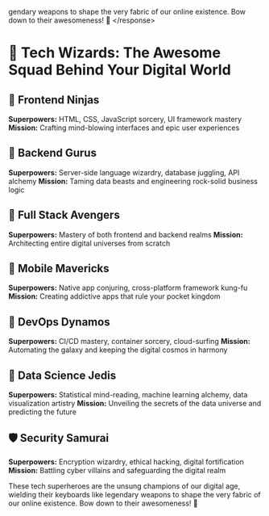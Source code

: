 gendary weapons to shape the very fabric of our online existence. Bow down to their awesomeness! 🙌 \</response>

# 🚀 Tech Wizards: The Awesome Squad Behind Your Digital World

## 🎨 Frontend Ninjas

**Superpowers:** HTML, CSS, JavaScript sorcery, UI framework mastery **Mission:** Crafting mind-blowing interfaces and epic user experiences

## 💾 Backend Gurus

**Superpowers:** Server-side language wizardry, database juggling, API alchemy **Mission:** Taming data beasts and engineering rock-solid business logic

## 🦸 Full Stack Avengers

**Superpowers:** Mastery of both frontend and backend realms **Mission:** Architecting entire digital universes from scratch

## 📱 Mobile Mavericks

**Superpowers:** Native app conjuring, cross-platform framework kung-fu **Mission:** Creating addictive apps that rule your pocket kingdom

## 🤖 DevOps Dynamos

**Superpowers:** CI/CD mastery, container sorcery, cloud-surfing **Mission:** Automating the galaxy and keeping the digital cosmos in harmony

## 🧠 Data Science Jedis

**Superpowers:** Statistical mind-reading, machine learning alchemy, data visualization artistry **Mission:** Unveiling the secrets of the data universe and predicting the future

## 🛡️ Security Samurai

**Superpowers:** Encryption wizardry, ethical hacking, digital fortification **Mission:** Battling cyber villains and safeguarding the digital realm

These tech superheroes are the unsung champions of our digital age, wielding their keyboards like legendary weapons to shape the very fabric of our online existence. Bow down to their awesomeness! 🙌
